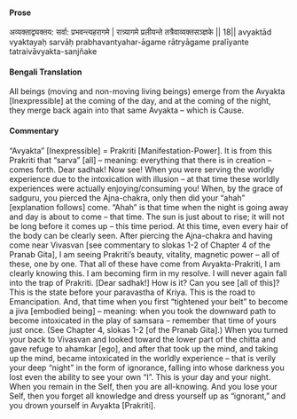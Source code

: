 #### Prose 

अव्यक्ताद्व्यक्तय: सर्वा: प्रभवन्त्यहरागमे |
रात्र्यागमे प्रलीयन्ते तत्रैवाव्यक्तसञ्ज्ञके || 18||
avyaktād vyaktayaḥ sarvāḥ prabhavantyahar-āgame
rātryāgame pralīyante tatraivāvyakta-sanjñake

 #### Bengali Translation 

All beings (moving and non-moving living beings) emerge from the Avyakta [Inexpressible] at the coming of the day, and at the coming of the night, they merge back again into that same Avyakta – which is Cause.

 #### Commentary 

“Avyakta” [Inexpressible] = Prakriti [Manifestation-Power]. It is from this Prakriti that “sarva” [all] – meaning: everything that there is in creation – comes forth. Dear sadhak! Now see! When you were serving the worldly experience due to the intoxication with illusion – at that time these worldly experiences were actually enjoying/consuming you! When, by the grace of sadguru, you pierced the Ajna-chakra, only then did your “ahah” [explanation follows] come. “Ahah” is that time when the night is going away and day is about to come – that time. The sun is just about to rise; it will not be long before it comes up – this time period. At this time, even every hair of the body can be clearly seen. After piercing the Ajna-chakra and having come near Vivasvan [see commentary to slokas 1-2 of Chapter 4 of the Pranab Gita], I am seeing Prakriti’s beauty, vitality, magnetic power – all of these, one by one. That all of these have come from Avyakta-Prakriti, I am clearly knowing this. I am becoming firm in my resolve. I will never again fall into the trap of Prakriti. [Dear sadhak!] How is it? Can you see [all of this]? This is the state before your paravastha of Kriya. This is the road to Emancipation. And, that time when you first “tightened your belt” to become a jiva [embodied being] – meaning: when you took the downward path to become intoxicated in the play of samsara – remember that time of yours just once. (See Chapter 4, slokas 1-2 [of the Pranab Gita].) When you turned your back to Vivasvan and looked toward the lower part of the chitta and gave refuge to ahamkar [ego], and after that took up the mind, and taking up the mind, became intoxicated in the worldly experience – that is verily your deep “night” in the form of ignorance, falling into whose darkness you lost even the ability to see your own “I”. This is your day and your night. When you remain in the Self, then you are all-knowing. And you lose your Self, then you forget all knowledge and dress yourself up as “ignorant,” and you drown yourself in Avyakta [Prakriti].
